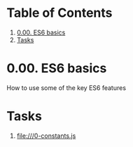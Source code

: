 
# Table of Contents

1.  [0.00. ES6 basics](#orged2774b)
2.  [Tasks](#org0d7cbcd)


<a id="orged2774b"></a>

# 0.00. ES6 basics

How to use some of the key ES6 features


<a id="org0d7cbcd"></a>

# Tasks

1.  <file:///0-constants.js>

